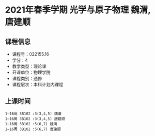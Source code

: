 # 2021年春季学期 光学与原子物理 魏渭, 唐建顺






## 课程信息

- 课程号：022155.16
- 学分：4
- 教学类型：理论课
- 开课单位：物理学院
- 课程类别：通修
- 课程层次：本科计划内课程

## 上课时间

```
1~16周 3B102 :3(3,4,5) 魏渭
1~16周 3B102 :3(3,4,5) 唐建顺
1~16周 3B102 :5(6,7) 魏渭
1~16周 3B102 :5(6,7) 唐建顺
```

